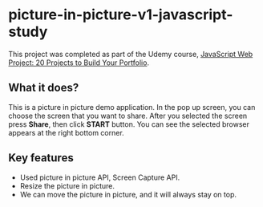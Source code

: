 # picture-in-picture-v1-javascript-study

This project was completed as part of the Udemy course, [JavaScript Web Project: 20 Projects to Build Your Portfolio](https://www.udemy.com/course/javascript-web-projects-to-build-your-portfolio-resume/).

## What it does?

This is a picture in picture demo application. In the pop up screen, you can choose the screen that you want to share. After you selected the screen press **Share**, then click **START** button. You can see the selected browser appears at the right bottom corner.   

## Key features

- Used picture in picture API, Screen Capture API. 
- Resize the picture in picture.
- We can move the picture in picture, and it will always stay on top.